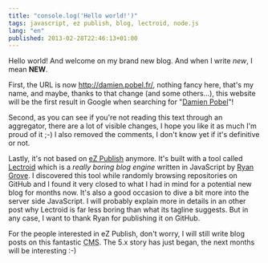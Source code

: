 ```yaml
---
title: "console.log('Hello world!')"
tags: javascript, ez publish, blog, lectroid, node.js
lang: "en"
published: 2013-02-28T22:46:13+01:00
---
```


Hello world! And welcome on my brand new blog. And when I write *new*, I mean
**NEW**.

First, the URL is now http://damien.pobel.fr/, nothing fancy here, that's my
name, and maybe, thanks to that change (and some others…), this website will
be the first result in Google when searching for "[Damien
Pobel](https://www.google.com/search?q=damien+pobel)"!

Second, as you can see if you're not reading this text through an aggregator, there
are a lot of visible changes, I hope you like it as much I'm proud of it ;-) I
also removed the comments, I don't know yet if it's definitive or not.

Lastly, it's not based on [eZ Publish](/tag/ez-publish) anymore. It's built with a
tool called [Lectroid](https://github.com/rgrove/lectroid) which is a *really
boring blog engine* written in JavaScript by [Ryan Grove](http://wonko.com/). I
discovered this tool while randomly browsing repositories on GitHub and I found
it very closed to what I had in mind for a potential new blog for months now.
It's also a good occasion to dive a bit more into the server side JavaScript. I will
probably explain more in details in an other post why Lectroid is far less boring
than what its tagline suggests. But in any case, I want to thank Ryan for publishing
it on GitHub.

For the people interested in eZ Publish, don't worry, I will still write blog
posts on this fantastic <abbr title="Content Management
System">CMS</abbr>. The 5.x story has just began, the next months will be
interesting :-)
